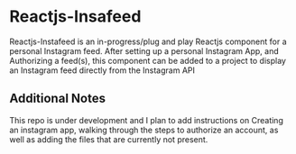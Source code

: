 # Reactjs-Insafeed

Reactjs-Instafeed is an in-progress/plug and play Reactjs component for a personal Instagram feed. After setting up a personal Instagram App, and Authorizing a feed(s), this component can be added to a project to display an Instagram feed directly from the Instagram API

## Additional Notes

This repo is under development and I plan to add instructions on Creating an instagram app, walking through the steps to authorize an account, as well as adding the files that are currently not present. 